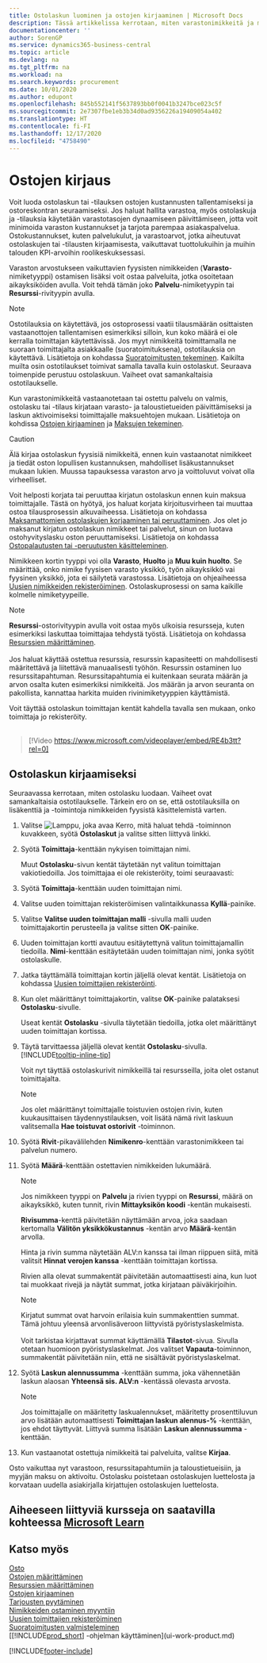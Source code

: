 ```yaml
---
title: Ostolaskun luominen ja ostojen kirjaaminen | Microsoft Docs
description: Tässä artikkelissa kerrotaan, miten varastonimikkeitä ja muita kuin varastonimikkeitä tai resursseja ostetaan luomalla ja kirjaamalla ostolaskuja tai -tilauksia.
documentationcenter: ''
author: SorenGP
ms.service: dynamics365-business-central
ms.topic: article
ms.devlang: na
ms.tgt_pltfrm: na
ms.workload: na
ms.search.keywords: procurement
ms.date: 10/01/2020
ms.author: edupont
ms.openlocfilehash: 845b552141f5637893bb0f0041b3247bce023c5f
ms.sourcegitcommit: 2e7307fbe1eb3b34d0ad9356226a19409054a402
ms.translationtype: HT
ms.contentlocale: fi-FI
ms.lasthandoff: 12/17/2020
ms.locfileid: "4758490"
---
```

# <a name="record-purchases"></a>Ostojen kirjaus
Voit luoda ostolaskun tai -tilauksen ostojen kustannusten tallentamiseksi ja ostoreskontran seuraamiseksi. Jos haluat hallita varastoa, myös ostolaskuja ja -tilauksia käytetään varastotasojen dynaamiseen päivittämiseen, jotta voit minimoida varaston kustannukset ja tarjota parempaa asiakaspalvelua. Ostokustannukset, kuten palvelukulut, ja varastoarvot, jotka aiheutuvat ostolaskujen tai -tilausten kirjaamisesta, vaikuttavat tuottolukuihin ja muihin talouden KPI-arvoihin roolikeskuksessasi.

Varaston arvostukseen vaikuttavien fyysisten nimikkeiden (**Varasto**-nimiketyyppi) ostamisen lisäksi voit ostaa palveluita, jotka osoitetaan aikayksiköiden avulla. Voit tehdä tämän joko **Palvelu**-nimiketyypin tai **Resurssi**-rivityypin avulla.

> [!NOTE]  
> Ostotilauksia on käytettävä, jos ostoprosessi vaatii tilausmäärän osittaisten vastaanottojen tallentamisen esimerkiksi silloin, kun koko määrä ei ole kerralla toimittajan käytettävissä. Jos myyt nimikkeitä toimittamalla ne suoraan toimittajalta asiakkaalle (suoratoimituksena), ostotilauksia on käytettävä. Lisätietoja on kohdassa [Suoratoimitusten tekeminen](sales-how-drop-shipment.md). Kaikilta muilta osin ostotilaukset toimivat samalla tavalla kuin ostolaskut. Seuraava toimenpide perustuu ostolaskuun. Vaiheet ovat samankaltaisia ostotilaukselle.

Kun varastonimikkeitä vastaanotetaan tai ostettu palvelu on valmis, ostolasku tai -tilaus kirjataan varasto- ja taloustietueiden päivittämiseksi ja laskun aktivoimiseksi toimittajalle maksuehtojen mukaan. Lisätietoja on kohdissa [Ostojen kirjaaminen](ui-post-purchases.md) ja [Maksujen tekeminen](payables-make-payments.md).

> [!CAUTION]  
> Älä kirjaa ostolaskun fyysisiä nimikkeitä, ennen kuin vastaanotat nimikkeet ja tiedät oston lopullisen kustannuksen, mahdolliset lisäkustannukset mukaan lukien. Muussa tapauksessa varaston arvo ja voittoluvut voivat olla virheelliset.

Voit helposti korjata tai peruuttaa kirjatun ostolaskun ennen kuin maksua toimittajalle. Tästä on hyötyä, jos haluat korjata kirjoitusvirheen tai muuttaa ostoa tilausprosessin alkuvaiheessa. Lisätietoja on kohdassa [Maksamattomien ostolaskujen korjaaminen tai peruuttaminen](purchasing-how-correct-cancel-unpaid-purchase-invoices.md). Jos olet jo maksanut kirjatun ostolaskun nimikkeet tai palvelut, sinun on luotava ostohyvityslasku oston peruuttamiseksi. Lisätietoja on kohdassa [Ostopalautusten tai -peruutusten käsitteleminen](purchasing-how-process-purchase-returns-cancellations.md).

Nimikkeen kortin tyyppi voi olla **Varasto**, **Huolto** ja **Muu kuin huolto**. Se määrittää, onko nimike fyysisen varasto yksikkö, työn aikayksikkö vai fyysinen yksikkö, jota ei säilytetä varastossa. Lisätietoja on ohjeaiheessa [Uusien nimikkeiden rekisteröiminen](inventory-how-register-new-items.md). Ostolaskuprosessi on sama kaikille kolmelle nimiketyypeille.

> [!NOTE]
> **Resurssi**-ostorivityypin avulla voit ostaa myös ulkoisia resursseja, kuten esimerkiksi laskuttaa toimittajaa tehdystä työstä. Lisätietoja on kohdassa [Resurssien määrittäminen](projects-how-setup-resources.md).<br /><br />
> Jos haluat käyttää ostettua resurssia, resurssin kapasiteetti on mahdollisesti määritettävä ja liitettävä manuaalisesti työhön. Resurssin ostaminen luo resurssitapahtuman. Resurssitapahtumia ei kuitenkaan seurata määrän ja arvon osalta kuten esimerkiksi nimikkeitä. Jos määrän ja arvon seuranta on pakollista, kannattaa harkita muiden rivinimiketyyppien käyttämistä.

Voit täyttää ostolaskun toimittajan kentät kahdella tavalla sen mukaan, onko toimittaja jo rekisteröity.
<br><br>  

> [!Video https://www.microsoft.com/videoplayer/embed/RE4b3tt?rel=0]

## <a name="to-create-a-purchase-invoice"></a>Ostolaskun kirjaamiseksi
Seuraavassa kerrotaan, miten ostolasku luodaan. Vaiheet ovat samankaltaisia ostotilaukselle. Tärkein ero on se, että ostotilauksilla on lisäkenttiä ja -toimintoja nimikkeiden fyysistä käsittelemistä varten.

1. Valitse ![Lamppu, joka avaa Kerro, mitä haluat tehdä -toiminnon](media/ui-search/search_small.png "Kerro, mitä haluat tehdä") kuvakkeen, syötä **Ostolaskut** ja valitse sitten liittyvä linkki.  
2. Syötä **Toimittaja**-kenttään nykyisen toimittajan nimi.

    Muut **Ostolasku**-sivun kentät täytetään nyt valitun toimittajan vakiotiedoilla. Jos toimittajaa ei ole rekisteröity, toimi seuraavasti:
3. Syötä **Toimittaja**-kenttään uuden toimittajan nimi.
4. Valitse uuden toimittajan rekisteröimisen valintaikkunassa **Kyllä**-painike.
5. Valitse **Valitse uuden toimittajan malli** -sivulla malli uuden toimittajakortin perusteella ja valitse sitten **OK**-painike.
6. Uuden toimittajan kortti avautuu esitäytettynä valitun toimittajamallin tiedoilla. **Nimi**-kenttään esitäytetään uuden toimittajan nimi, jonka syötit ostolaskulle.
7. Jatka täyttämällä toimittajan kortin jäljellä olevat kentät. Lisätietoja on kohdassa [Uusien toimittajien rekisteröinti](purchasing-how-register-new-vendors.md).  
8. Kun olet määrittänyt toimittajakortin, valitse **OK**-painike palataksesi **Ostolasku**-sivulle.

    Useat kentät **Ostolasku** -sivulla täytetään tiedoilla, jotka olet määrittänyt uuden toimittajan kortissa.
9. Täytä tarvittaessa jäljellä olevat kentät **Ostolasku**-sivulla. [!INCLUDE[tooltip-inline-tip](includes/tooltip-inline-tip_md.md)]

    Voit nyt täyttää ostolaskurivit nimikkeillä tai resursseilla, joita olet ostanut toimittajalta.

    > [!NOTE]  
    >   Jos olet määrittänyt toimittajalle toistuvien ostojen rivin, kuten kuukausittaisen täydennystilauksen, voit lisätä nämä rivit laskuun valitsemalla **Hae toistuvat ostorivit** -toiminnon.
10. Syötä **Rivit**-pikavälilehden **Nimikenro**-kenttään varastonimikkeen tai palvelun numero.
11. Syötä **Määrä**-kenttään ostettavien nimikkeiden lukumäärä.

    > [!NOTE]  
    >   Jos nimikkeen tyyppi on **Palvelu** ja rivien tyyppi on **Resurssi**, määrä on aikayksikkö, kuten tunnit, rivin **Mittayksikön koodi** -kentän mukaisesti.

    **Rivisumma**-kenttä päivitetään näyttämään arvoa, joka saadaan kertomalla **Välitön yksikkökustannus** -kentän arvo **Määrä**-kentän arvolla.

    Hinta ja rivin summa näytetään ALV:n kanssa tai ilman riippuen siitä, mitä valitsit **Hinnat verojen kanssa** -kenttään toimittajan kortissa.

    Rivien alla olevat summakentät päivitetään automaattisesti aina, kun luot tai muokkaat rivejä ja näytät summat, jotka kirjataan päiväkirjoihin.

    > [!NOTE]
    > Kirjatut summat ovat harvoin erilaisia kuin summakenttien summat. Tämä johtuu yleensä arvonlisäveroon liittyvistä pyöristyslaskelmista.<br /><br />Voit tarkistaa kirjattavat summat käyttämällä **Tilastot**-sivua. Sivulla otetaan huomioon pyöristyslaskelmat. Jos valitset **Vapauta**-toiminnon, summakentät päivitetään niin, että ne sisältävät pyöristyslaskelmat.

12. Syötä **Laskun alennussumma** -kenttään summa, joka vähennetään laskun alaosan **Yhteensä sis. ALV:n** -kentässä olevasta arvosta.

    > [!NOTE]  
    >   Jos toimittajalle on määritetty laskualennukset, määritetty prosenttiluvun arvo lisätään automaattisesti **Toimittajan laskun alennus-%** -kenttään, jos ehdot täyttyvät. Liittyvä summa lisätään **Laskun alennussumma** -kenttään.
13. Kun vastaanotat ostettuja nimikkeitä tai palveluita, valitse **Kirjaa**.

Osto vaikuttaa nyt varastoon, resurssitapahtumiin ja taloustietueisiin, ja myyjän maksu on aktivoitu. Ostolasku poistetaan ostolaskujen luettelosta ja korvataan uudella asiakirjalla kirjattujen ostolaskujen luettelosta.

## <a name="see-related-training-at-microsoft-learn"></a>Aiheeseen liittyviä kursseja on saatavilla kohteessa [Microsoft Learn](/learn/modules/processing-invoices-dynamics-365-business-central/index)

## <a name="see-also"></a>Katso myös
[Osto](purchasing-manage-purchasing.md)  
[Ostojen määrittäminen](purchasing-setup-purchasing.md)  
[Resurssien määrittäminen](projects-how-setup-resources.md)  
[Ostojen kirjaaminen](ui-post-purchases.md)  
[Tarjousten pyytäminen](purchasing-how-request-quotes.md)  
[Nimikkeiden ostaminen myyntiin](purchasing-how-purchase-products-sale.md)  
[Uusien toimittajien rekisteröiminen](purchasing-how-register-new-vendors.md)  
[Suoratoimitusten valmisteleminen](sales-how-drop-shipment.md)  
[[!INCLUDE[prod_short](includes/prod_short.md)] -ohjelman käyttäminen](ui-work-product.md)


[!INCLUDE[footer-include](includes/footer-banner.md)]